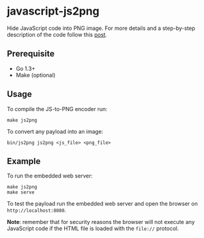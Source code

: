 # javascript-js2png

Hide JavaScript code into PNG image. For more details and a step-by-step
description of the code follow this [post][1].

## Prerequisite

* Go 1.3+
* Make (optional)

## Usage

To compile the JS-to-PNG encoder run:

    make js2png

To convert any payload into an image:

    bin/js2png js2png <js_file> <png_file>

## Example

To run the embedded web server:

    make js2png
    make serve

To test the payload run the embedded web server and open the browser on
`http://localhost:8080`.

**Note**: remember that for security reasons the browser will not execute any
JavaScript code if the HTML file is loaded with the `file://` protocol.

[1]: https://www.expobrain.net/2014/09/26/hide-javascript-code-into-images/
